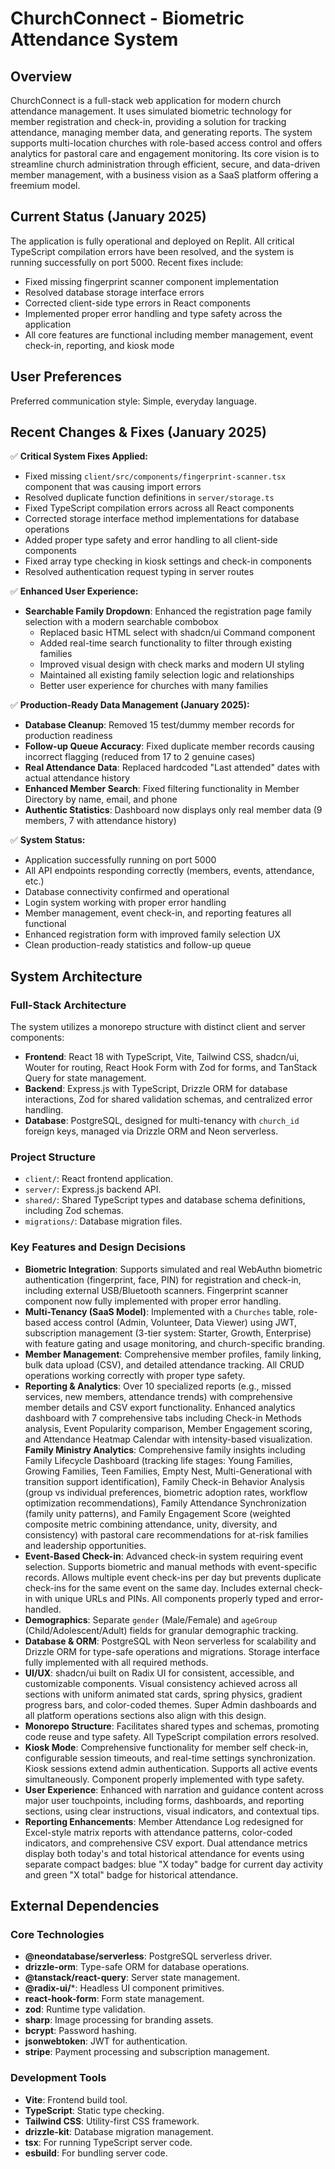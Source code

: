 # ChurchConnect - Biometric Attendance System

## Overview
ChurchConnect is a full-stack web application for modern church attendance management. It uses simulated biometric technology for member registration and check-in, providing a solution for tracking attendance, managing member data, and generating reports. The system supports multi-location churches with role-based access control and offers analytics for pastoral care and engagement monitoring. Its core vision is to streamline church administration through efficient, secure, and data-driven member management, with a business vision as a SaaS platform offering a freemium model.

## Current Status (January 2025)
The application is fully operational and deployed on Replit. All critical TypeScript compilation errors have been resolved, and the system is running successfully on port 5000. Recent fixes include:
- Fixed missing fingerprint scanner component implementation
- Resolved database storage interface errors
- Corrected client-side type errors in React components
- Implemented proper error handling and type safety across the application
- All core features are functional including member management, event check-in, reporting, and kiosk mode

## User Preferences
Preferred communication style: Simple, everyday language.

## Recent Changes & Fixes (January 2025)
✅ **Critical System Fixes Applied:**
- Fixed missing `client/src/components/fingerprint-scanner.tsx` component that was causing import errors
- Resolved duplicate function definitions in `server/storage.ts` 
- Fixed TypeScript compilation errors across all React components
- Corrected storage interface method implementations for database operations
- Added proper type safety and error handling to all client-side components
- Fixed array type checking in kiosk settings and check-in components
- Resolved authentication request typing in server routes

✅ **Enhanced User Experience:**
- **Searchable Family Dropdown**: Enhanced the registration page family selection with a modern searchable combobox
  - Replaced basic HTML select with shadcn/ui Command component
  - Added real-time search functionality to filter through existing families
  - Improved visual design with check marks and modern UI styling
  - Maintained all existing family selection logic and relationships
  - Better user experience for churches with many families

✅ **Production-Ready Data Management (January 2025):**
- **Database Cleanup**: Removed 15 test/dummy member records for production readiness
- **Follow-up Queue Accuracy**: Fixed duplicate member records causing incorrect flagging (reduced from 17 to 2 genuine cases)
- **Real Attendance Data**: Replaced hardcoded "Last attended" dates with actual attendance history
- **Enhanced Member Search**: Fixed filtering functionality in Member Directory by name, email, and phone
- **Authentic Statistics**: Dashboard now displays only real member data (9 members, 7 with attendance history)

✅ **System Status:**
- Application successfully running on port 5000
- All API endpoints responding correctly (members, events, attendance, etc.)
- Database connectivity confirmed and operational
- Login system working with proper error handling
- Member management, event check-in, and reporting features all functional
- Enhanced registration form with improved family selection UX
- Clean production-ready statistics and follow-up queue

## System Architecture

### Full-Stack Architecture
The system utilizes a monorepo structure with distinct client and server components:
- **Frontend**: React 18 with TypeScript, Vite, Tailwind CSS, shadcn/ui, Wouter for routing, React Hook Form with Zod for forms, and TanStack Query for state management.
- **Backend**: Express.js with TypeScript, Drizzle ORM for database interactions, Zod for shared validation schemas, and centralized error handling.
- **Database**: PostgreSQL, designed for multi-tenancy with `church_id` foreign keys, managed via Drizzle ORM and Neon serverless.

### Project Structure
- `client/`: React frontend application.
- `server/`: Express.js backend API.
- `shared/`: Shared TypeScript types and database schema definitions, including Zod schemas.
- `migrations/`: Database migration files.

### Key Features and Design Decisions
- **Biometric Integration**: Supports simulated and real WebAuthn biometric authentication (fingerprint, face, PIN) for registration and check-in, including external USB/Bluetooth scanners. Fingerprint scanner component now fully implemented with proper error handling.
- **Multi-Tenancy (SaaS Model)**: Implemented with a `Churches` table, role-based access control (Admin, Volunteer, Data Viewer) using JWT, subscription management (3-tier system: Starter, Growth, Enterprise) with feature gating and usage monitoring, and church-specific branding.
- **Member Management**: Comprehensive member profiles, family linking, bulk data upload (CSV), and detailed attendance tracking. All CRUD operations working correctly with proper type safety.
- **Reporting & Analytics**: Over 10 specialized reports (e.g., missed services, new members, attendance trends) with comprehensive member details and CSV export functionality. Enhanced analytics dashboard with 7 comprehensive tabs including Check-in Methods analysis, Event Popularity comparison, Member Engagement scoring, and Attendance Heatmap Calendar with intensity-based visualization. **Family Ministry Analytics**: Comprehensive family insights including Family Lifecycle Dashboard (tracking life stages: Young Families, Growing Families, Teen Families, Empty Nest, Multi-Generational with transition support identification), Family Check-in Behavior Analysis (group vs individual preferences, biometric adoption rates, workflow optimization recommendations), Family Attendance Synchronization (family unity patterns), and Family Engagement Score (weighted composite metric combining attendance, unity, diversity, and consistency) with pastoral care recommendations for at-risk families and leadership opportunities.
- **Event-Based Check-in**: Advanced check-in system requiring event selection. Supports biometric and manual methods with event-specific records. Allows multiple event check-ins per day but prevents duplicate check-ins for the same event on the same day. Includes external check-in with unique URLs and PINs. All components properly typed and error-handled.
- **Demographics**: Separate `gender` (Male/Female) and `ageGroup` (Child/Adolescent/Adult) fields for granular demographic tracking.
- **Database & ORM**: PostgreSQL with Neon serverless for scalability and Drizzle ORM for type-safe operations and migrations. Storage interface fully implemented with all required methods.
- **UI/UX**: shadcn/ui built on Radix UI for consistent, accessible, and customizable components. Visual consistency achieved across all sections with uniform animated stat cards, spring physics, gradient progress bars, and color-coded themes. Super Admin dashboards and all platform operations sections also align with this design.
- **Monorepo Structure**: Facilitates shared types and schemas, promoting code reuse and type safety. All TypeScript compilation errors resolved.
- **Kiosk Mode**: Comprehensive functionality for member self check-in, configurable session timeouts, and real-time settings synchronization. Kiosk sessions extend admin authentication. Supports all active events simultaneously. Component properly implemented with type safety.
- **User Experience**: Enhanced with narration and guidance content across major user touchpoints, including forms, dashboards, and reporting sections, using clear instructions, visual indicators, and contextual tips.
- **Reporting Enhancements**: Member Attendance Log redesigned for Excel-style matrix reports with attendance patterns, color-coded indicators, and comprehensive CSV export. Dual attendance metrics display both today's and total historical attendance for events using separate compact badges: blue "X today" badge for current day activity and green "X total" badge for historical attendance.

## External Dependencies

### Core Technologies
- **@neondatabase/serverless**: PostgreSQL serverless driver.
- **drizzle-orm**: Type-safe ORM for database operations.
- **@tanstack/react-query**: Server state management.
- **@radix-ui/***: Headless UI component primitives.
- **react-hook-form**: Form state management.
- **zod**: Runtime type validation.
- **sharp**: Image processing for branding assets.
- **bcrypt**: Password hashing.
- **jsonwebtoken**: JWT for authentication.
- **stripe**: Payment processing and subscription management.

### Development Tools
- **Vite**: Frontend build tool.
- **TypeScript**: Static type checking.
- **Tailwind CSS**: Utility-first CSS framework.
- **drizzle-kit**: Database migration management.
- **tsx**: For running TypeScript server code.
- **esbuild**: For bundling server code.